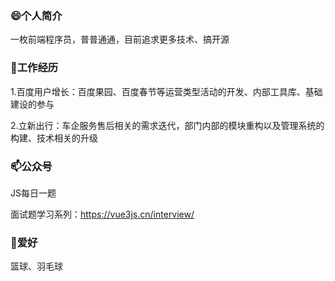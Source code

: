 ### 😄个人简介

一枚前端程序员，普普通通，目前追求更多技术、搞开源

### 🔭工作经历

1.百度用户增长：百度果园、百度春节等运营类型活动的开发、内部工具库、基础建设的参与

2.立新出行：车企服务售后相关的需求迭代，部门内部的模块重构以及管理系统的构建、技术相关的升级

### 📫公众号

JS每日一题

面试题学习系列：https://vue3js.cn/interview/


### 👯爱好

篮球、羽毛球









<!--
**huihuiha/huihuiha** is a ✨ _special_ ✨ repository because its `README.md` (this file) appears on your GitHub profile.

Here are some ideas to get you started:

- 🔭 I’m currently working on ...
- 🌱 I’m currently learning ...
- 👯 I’m looking to collaborate on ...
- 🤔 I’m looking for help with ...
- 💬 Ask me about ...
- 📫 How to reach me: ...
- 😄 Pronouns: ...
- ⚡ Fun fact: ...
-->
